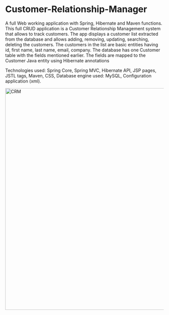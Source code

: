 # Customer-Relationship-Manager

A full Web working application with Spring, Hibernate and Maven functions. 
This full CRUD application is a Customer Relationship Management system that allows to track customers.
The app displays a customer list extracted from the database and allows adding, removing, updating, searching, deleting the customers.
The customers in the list are basic entities having id, first name, last name, email, company. The database has one Customer table with the fields mentioned earlier. The fields are mapped to the Customer Java entity using Hibernate annotations

Technologies used: Spring Core, Spring MVC, Hibernate API, JSP pages, JSTL tags, Maven, CSS, Database engine used: MySQL, Configuration application (xml).

<img width="705" alt="CRM" src="https://user-images.githubusercontent.com/31374652/58762226-c167d580-8556-11e9-8e34-67a7660bd0d3.png">

